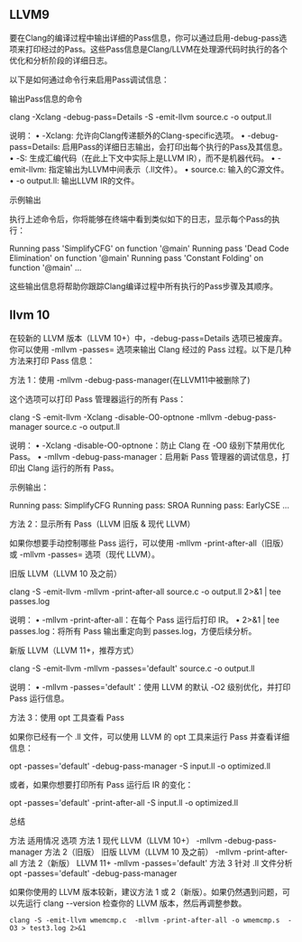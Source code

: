 













## LLVM9

要在Clang的编译过程中输出详细的Pass信息，你可以通过启用-debug-pass选项来打印经过的Pass。这些Pass信息是Clang/LLVM在处理源代码时执行的各个优化和分析阶段的详细日志。

以下是如何通过命令行来启用Pass调试信息：

输出Pass信息的命令

clang -Xclang -debug-pass=Details -S -emit-llvm source.c -o output.ll

说明：
• -Xclang: 允许向Clang传递额外的Clang-specific选项。
• -debug-pass=Details: 启用Pass的详细日志输出，会打印出每个执行的Pass及其信息。
• -S: 生成汇编代码（在此上下文中实际上是LLVM IR），而不是机器代码。
• -emit-llvm: 指定输出为LLVM中间表示（.ll文件）。
• source.c: 输入的C源文件。
• -o output.ll: 输出LLVM IR的文件。

示例输出

执行上述命令后，你将能够在终端中看到类似如下的日志，显示每个Pass的执行：

Running pass 'SimplifyCFG' on function '@main'
Running pass 'Dead Code Elimination' on function '@main'
Running pass 'Constant Folding' on function '@main'
...

这些输出信息将帮助你跟踪Clang编译过程中所有执行的Pass步骤及其顺序。





## llvm 10

在较新的 LLVM 版本（LLVM 10+）中，-debug-pass=Details 选项已被废弃。你可以使用 -mllvm -passes= 选项来输出 Clang 经过的 Pass 过程。以下是几种方法来打印 Pass 信息：

方法 1：使用 -mllvm -debug-pass-manager(在LLVM11中被删除了)

这个选项可以打印 Pass 管理器运行的所有 Pass：

clang -S -emit-llvm -Xclang -disable-O0-optnone -mllvm -debug-pass-manager source.c -o output.ll

说明：
	•	-Xclang -disable-O0-optnone：防止 Clang 在 -O0 级别下禁用优化 Pass。
	•	-mllvm -debug-pass-manager：启用新 Pass 管理器的调试信息，打印出 Clang 运行的所有 Pass。

示例输出：

Running pass: SimplifyCFG
Running pass: SROA
Running pass: EarlyCSE
...

方法 2：显示所有 Pass（LLVM 旧版 & 现代 LLVM）

如果你想要手动控制哪些 Pass 运行，可以使用 -mllvm -print-after-all（旧版）或 -mllvm -passes= 选项（现代 LLVM）。

旧版 LLVM（LLVM 10 及之前）

clang -S -emit-llvm -mllvm -print-after-all source.c -o output.ll 2>&1 | tee passes.log

说明：
	•	-mllvm -print-after-all：在每个 Pass 运行后打印 IR。
	•	2>&1 | tee passes.log：将所有 Pass 输出重定向到 passes.log，方便后续分析。

新版 LLVM（LLVM 11+，推荐方式）

clang -S -emit-llvm -mllvm -passes='default<O2>' source.c -o output.ll

说明：
	•	-mllvm -passes='default<O2>'：使用 LLVM 的默认 -O2 级别优化，并打印 Pass 运行信息。

方法 3：使用 opt 工具查看 Pass

如果你已经有一个 .ll 文件，可以使用 LLVM 的 opt 工具来运行 Pass 并查看详细信息：

opt -passes='default<O2>' -debug-pass-manager -S input.ll -o optimized.ll

或者，如果你想要打印所有 Pass 运行后 IR 的变化：

opt -passes='default<O2>' -print-after-all -S input.ll -o optimized.ll

总结

方法	适用情况	选项
方法 1	现代 LLVM（LLVM 10+）	-mllvm -debug-pass-manager
方法 2（旧版）	旧版 LLVM（LLVM 10 及之前）	-mllvm -print-after-all
方法 2（新版）	LLVM 11+	-mllvm -passes='default<O2>'
方法 3	针对 .ll 文件分析	opt -passes='default<O2>' -debug-pass-manager

如果你使用的 LLVM 版本较新，建议方法 1 或 2（新版）。如果仍然遇到问题，可以先运行 clang --version 检查你的 LLVM 版本，然后再调整参数。



```
clang -S -emit-llvm wmemcmp.c  -mllvm -print-after-all -o wmemcmp.s  -O3 > test3.log 2>&1
```

